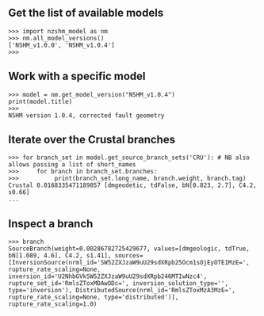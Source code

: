 ## Get the list of available models

```python3
>>> import nzshm_model as nm
>>> nm.all_model_versions()
['NSHM_v1.0.0', 'NSHM_v1.0.4']
>>>
```

## Work with a specific model

```python3
>>> model = nm.get_model_version("NSHM_v1.0.4")
print(model.title)
>>>
NSHM version 1.0.4, corrected fault geometry
```

## Iterate over the Crustal branches

```python3
>>> for branch_set in model.get_source_branch_sets('CRU'): # NB also allows passing a list of short_names
>>>     for branch in branch_set.branches:
>>>          print(branch_set.long_name, branch.weight, branch.tag)
Crustal 0.0168335471189857 [dmgeodetic, tdFalse, bN[0.823, 2.7], C4.2, s0.66]
...
```

## Inspect a branch

```python3
>>> branch
SourceBranch(weight=0.00286782725429677, values=[dmgeologic, tdTrue, bN[1.089, 4.6], C4.2, s1.41], sources=[InversionSource(nrml_id='SW52ZXJzaW9uU29sdXRpb25Ocm1sOjEyOTE1MzE=', rupture_rate_scaling=None, inversion_id='U2NhbGVkSW52ZXJzaW9uU29sdXRpb246MTIwNzc4', rupture_set_id='RmlsZToxMDAwODc=', inversion_solution_type='', type='inversion'), DistributedSource(nrml_id='RmlsZToxMzA3MzE=', rupture_rate_scaling=None, type='distributed')], rupture_rate_scaling=1.0)

```
